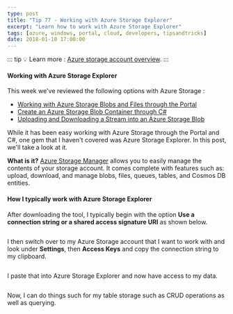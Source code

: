 ```yaml
---
type: post
title: "Tip 77 - Working with Azure Storage Explorer"
excerpt: "Learn how to work with Azure Storage Explorer"
tags: [azure, windows, portal, cloud, developers, tipsandtricks]
date: 2018-01-10 17:00:00
---
```


::: tip
:bulb: Learn more : [Azure storage account overview](https://docs.microsoft.com/azure/storage/common/storage-account-overview?WT.mc_id=docs-azuredevtips-azureappsdev).
:::

#### Working with Azure Storage Explorer

This week we've reviewed the following options with Azure Storage :

* [Working with Azure Storage Blobs and Files through the Portal](https://microsoft.github.io/AzureTipsAndTricks/blog/tip74.html)
* [Create an Azure Storage Blob Container through C#](https://microsoft.github.io/AzureTipsAndTricks/blog/tip75.html)
* [Uploading and Downloading a Stream into an Azure Storage Blob](https://microsoft.github.io/AzureTipsAndTricks/blog/tip76.html)

While it has been easy working with Azure Storage through the Portal and C#, one gem that I haven't covered was Azure Storage Explorer. In this post, we'll take a look at it. 

**What is it?** [Azure Storage Manager](https://azure.microsoft.com/features/storage-explorer?WT.mc_id=azure-azuredevtips-azureappsdev) allows you to easily manage the contents of your storage account. It comes complete with features such as: upload, download, and manage blobs, files, queues, tables, and Cosmos DB entities.


#### How I typically work with Azure Storage Explorer

After downloading the tool, I typically begin with the option **Use a connection string or a shared access signature URI** as shown below. 

<img :src="$withBase('/files/azstorageexp1.png')">

I then switch over to my Azure Storage account that I want to work with and look under **Settings**, then **Access Keys** and copy the connection string to my clipboard. 

<img :src="$withBase('/files/storagethroughcsharp1.png')">

I paste that into Azure Storage Explorer and now have access to my data. 

<img :src="$withBase('/files/azstorageexp2.png')">

Now, I can do things such for my table storage such as CRUD operations as well as querying. 

<img :src="$withBase('/files/azstorageexp3.gif')">

